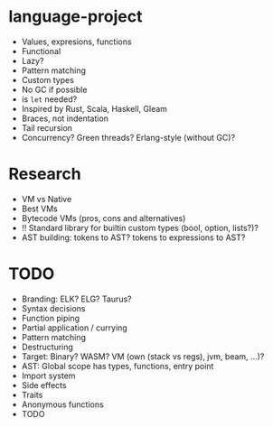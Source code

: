 # language-project
- Values, expresions, functions
- Functional
- Lazy?
- Pattern matching
- Custom types
- No GC if possible
- is `let` needed?
- Inspired by Rust, Scala, Haskell, Gleam
- Braces, not indentation
- Tail recursion
- Concurrency? Green threads? Erlang-style (without GC)?

# Research
- VM vs Native
- Best VMs
- Bytecode VMs (pros, cons and alternatives)
- !! Standard library for builtin custom types (bool, option, lists?)?
- AST building: tokens to AST? tokens to expressions to AST?

# TODO
- Branding: ELK? ELG? Taurus?
- Syntax decisions
- Function piping
- Partial application / currying
- Pattern matching
- Destructuring
- Target: Binary? WASM? VM (own (stack vs regs), jvm, beam, ...)?
- AST: Global scope has types, functions, entry point
- Import system
- Side effects
- Traits
- Anonymous functions
- TODO
